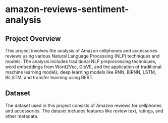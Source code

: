 # amazon-reviews-sentiment-analysis

## Project Overview
This project involves the analysis of Amazon cellphones and accessories reviews using various Natural Language Processing (NLP) techniques and models. The analysis includes traditional NLP preprocessing techniques, word embeddings from Word2Vec, GloVE, and the application of traditional machine learning models, deep learning models like RNN, BiRNN, LSTM, BiLSTM, and transfer learning using BERT.

## Dataset
The dataset used in this project consists of Amazon reviews for cellphones and accessories. The dataset includes features like review text, ratings, and other metadata.
